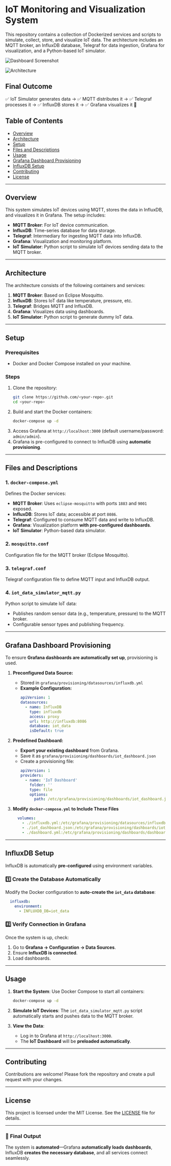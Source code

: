 # IoT Monitoring and Visualization System

This repository contains a collection of Dockerized services and scripts to simulate, collect, store, and visualize IoT data. The architecture includes an MQTT broker, an InfluxDB database, Telegraf for data ingestion, Grafana for visualization, and a Python-based IoT simulator.

![Dashboard Screenshot](panel.png)

![Architecture](arch.png)

## Final Outcome

✅ IoT Simulator generates data → ✅ MQTT distributes it → ✅ Telegraf processes it → ✅ InfluxDB stores it → ✅ Grafana visualizes it 🚀

## Table of Contents
- [Overview](#overview)
- [Architecture](#architecture)
- [Setup](#setup)
- [Files and Descriptions](#files-and-descriptions)
- [Usage](#usage)
- [Grafana Dashboard Provisioning](#grafana-dashboard-provisioning)
- [InfluxDB Setup](#influxdb-setup)
- [Contributing](#contributing)
- [License](#license)

---

## Overview
This system simulates IoT devices using MQTT, stores the data in InfluxDB, and visualizes it in Grafana. The setup includes:
- **MQTT Broker**: For IoT device communication.
- **InfluxDB**: Time-series database for data storage.
- **Telegraf**: Intermediary for ingesting MQTT data into InfluxDB.
- **Grafana**: Visualization and monitoring platform.
- **IoT Simulator**: Python script to simulate IoT devices sending data to the MQTT broker.

---

## Architecture
The architecture consists of the following containers and services:
1. **MQTT Broker**: Based on Eclipse Mosquitto.
2. **InfluxDB**: Stores IoT data like temperature, pressure, etc.
3. **Telegraf**: Bridges MQTT and InfluxDB.
4. **Grafana**: Visualizes data using dashboards.
5. **IoT Simulator**: Python script to generate dummy IoT data.

---

## Setup
### Prerequisites
- Docker and Docker Compose installed on your machine.

### Steps
1. Clone the repository:
   ```bash
   git clone https://github.com/<your-repo>.git
   cd <your-repo>
   ```
2. Build and start the Docker containers:
   ```bash
   docker-compose up -d
   ```
3. Access Grafana at `http://localhost:3000` (default username/password: `admin/admin`).
4. Grafana is pre-configured to connect to InfluxDB using **automatic provisioning**.

---

## Files and Descriptions

### 1. `docker-compose.yml`
Defines the Docker services:
- **MQTT Broker**: Uses `eclipse-mosquitto` with ports `1883` and `9001` exposed.
- **InfluxDB**: Stores IoT data; accessible at port `8086`.
- **Telegraf**: Configured to consume MQTT data and write to InfluxDB.
- **Grafana**: Visualization platform **with pre-configured dashboards**.
- **IoT Simulator**: Python-based data simulator.

### 2. `mosquitto.conf`
Configuration file for the MQTT broker (Eclipse Mosquitto).

### 3. `telegraf.conf`
Telegraf configuration file to define MQTT input and InfluxDB output.

### 4. `iot_data_simulator_mqtt.py`
Python script to simulate IoT data:
- Publishes random sensor data (e.g., temperature, pressure) to the MQTT broker.
- Configurable sensor types and publishing frequency.

---

## Grafana Dashboard Provisioning
To ensure **Grafana dashboards are automatically set up**, provisioning is used.

1. **Preconfigured Data Source:**
   - Stored in `grafana/provisioning/datasources/influxdb.yml`
   - **Example Configuration:**
     ```yaml
     apiVersion: 1
     datasources:
       - name: InfluxDB
         type: influxdb
         access: proxy
         url: http://influxdb:8086
         database: iot_data
         isDefault: true
     ```

2. **Predefined Dashboard:**
   - **Export your existing dashboard** from Grafana.
   - Save it as `grafana/provisioning/dashboards/iot_dashboard.json`
   - Create a provisioning file:
     ```yaml
     apiVersion: 1
     providers:
       - name: 'IoT Dashboard'
         folder: ''
         type: file
         options:
           path: /etc/grafana/provisioning/dashboards/iot_dashboard.json
     ```

3. **Modify `docker-compose.yml` to Include These Files**
   ```yaml
     volumes:
       - ./influxdb.yml:/etc/grafana/provisioning/datasources/influxdb.yml
       - ./iot_dashboard.json:/etc/grafana/provisioning/dashboards/iot_dashboard.json
       - ./dashboard.yml:/etc/grafana/provisioning/dashboards/dashboard.yml
   ```

---

## InfluxDB Setup
InfluxDB is automatically **pre-configured** using environment variables.

### **1️⃣ Create the Database Automatically**
Modify the Docker configuration to **auto-create the `iot_data` database**:
```yaml
  influxdb:
    environment:
      - INFLUXDB_DB=iot_data
```

### **2️⃣ Verify Connection in Grafana**
Once the system is up, check:
1. Go to **Grafana → Configuration → Data Sources**.
2. Ensure **InfluxDB is connected**.
3. Load dashboards.

---

## Usage
1. **Start the System**:
   Use Docker Compose to start all containers:
   ```bash
   docker-compose up -d
   ```

2. **Simulate IoT Devices**:
   The `iot_data_simulator_mqtt.py` script automatically starts and pushes data to the MQTT broker.

3. **View the Data**:
   - Log in to Grafana at `http://localhost:3000`.
   - The **IoT Dashboard** will be **preloaded automatically**.

---

## Contributing
Contributions are welcome! Please fork the repository and create a pull request with your changes.

---

## License
This project is licensed under the MIT License. See the [LICENSE](LICENSE) file for details.

---

### 🚀 **Final Output**
The system is **automated**—Grafana **automatically loads dashboards**, InfluxDB **creates the necessary database**, and all services connect seamlessly.  


